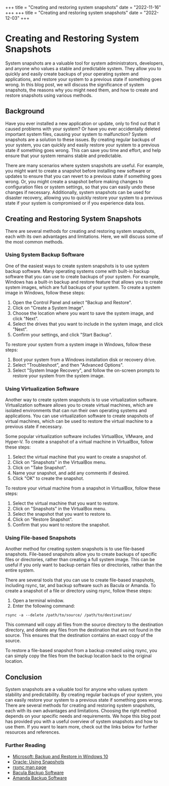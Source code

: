 +++
title = "Creating and restoring system snapshots"
date = "2022-11-16"
+++
+++
title = "Creating and restoring system snapshots"
date = "2022-12-03"
+++


# Creating and Restoring System Snapshots

System snapshots are a valuable tool for system administrators, developers, and anyone who values a stable and predictable system. They allow you to quickly and easily create backups of your operating system and applications, and restore your system to a previous state if something goes wrong. In this blog post, we will discuss the significance of system snapshots, the reasons why you might need them, and how to create and restore snapshots using various methods.

## Background

Have you ever installed a new application or update, only to find out that it caused problems with your system? Or have you ever accidentally deleted important system files, causing your system to malfunction? System snapshots are a solution to these issues. By creating regular backups of your system, you can quickly and easily restore your system to a previous state if something goes wrong. This can save you time and effort, and help ensure that your system remains stable and predictable.

There are many scenarios where system snapshots are useful. For example, you might want to create a snapshot before installing new software or updates to ensure that you can revert to a previous state if something goes wrong. Or, you might create a snapshot before making changes to configuration files or system settings, so that you can easily undo these changes if necessary. Additionally, system snapshots can be used for disaster recovery, allowing you to quickly restore your system to a previous state if your system is compromised or if you experience data loss.

## Creating and Restoring System Snapshots

There are several methods for creating and restoring system snapshots, each with its own advantages and limitations. Here, we will discuss some of the most common methods.

### Using System Backup Software

One of the easiest ways to create system snapshots is to use system backup software. Many operating systems come with built-in backup software that you can use to create backups of your system. For example, Windows has a built-in backup and restore feature that allows you to create system images, which are full backups of your system. To create a system image in Windows, follow these steps:

1. Open the Control Panel and select "Backup and Restore".
2. Click on "Create a System Image".
3. Choose the location where you want to save the system image, and click "Next".
4. Select the drives that you want to include in the system image, and click "Next".
5. Confirm your settings, and click "Start Backup".

To restore your system from a system image in Windows, follow these steps:

1. Boot your system from a Windows installation disk or recovery drive.
2. Select "Troubleshoot", and then "Advanced Options".
3. Select "System Image Recovery", and follow the on-screen prompts to restore your system from the system image.

### Using Virtualization Software

Another way to create system snapshots is to use virtualization software. Virtualization software allows you to create virtual machines, which are isolated environments that can run their own operating systems and applications. You can use virtualization software to create snapshots of virtual machines, which can be used to restore the virtual machine to a previous state if necessary.

Some popular virtualization software includes VirtualBox, VMware, and Hyper-V. To create a snapshot of a virtual machine in VirtualBox, follow these steps:

1. Select the virtual machine that you want to create a snapshot of.
2. Click on "Snapshots" in the VirtualBox menu.
3. Click on "Take Snapshot".
4. Name your snapshot, and add any comments if desired.
5. Click "OK" to create the snapshot.

To restore your virtual machine from a snapshot in VirtualBox, follow these steps:

1. Select the virtual machine that you want to restore.
2. Click on "Snapshots" in the VirtualBox menu.
3. Select the snapshot that you want to restore to.
4. Click on "Restore Snapshot".
5. Confirm that you want to restore the snapshot.

### Using File-based Snapshots

Another method for creating system snapshots is to use file-based snapshots. File-based snapshots allow you to create backups of specific files or directories, rather than creating a full system image. This can be useful if you only want to backup certain files or directories, rather than the entire system.

There are several tools that you can use to create file-based snapshots, including rsync, tar, and backup software such as Bacula or Amanda. To create a snapshot of a file or directory using rsync, follow these steps:

1. Open a terminal window.
2. Enter the following command:

```
rsync -a --delete /path/to/source/ /path/to/destination/
```

This command will copy all files from the source directory to the destination directory, and delete any files from the destination that are not found in the source. This ensures that the destination contains an exact copy of the source.

To restore a file-based snapshot from a backup created using rsync, you can simply copy the files from the backup location back to the original location.

## Conclusion

System snapshots are a valuable tool for anyone who values system stability and predictability. By creating regular backups of your system, you can easily restore your system to a previous state if something goes wrong. There are several methods for creating and restoring system snapshots, each with its own advantages and limitations. Choosing the right method depends on your specific needs and requirements. We hope this blog post has provided you with a useful overview of system snapshots and how to use them. If you want to learn more, check out the links below for further resources and references.

### Further Reading

- [Microsoft: Backup and Restore in Windows 10](https://support.microsoft.com/en-us/windows/backup-and-restore-in-windows-10-31d469c3-8682-0e86-fa29-ae105afc5b93)
- [Oracle: Using Snapshots](https://www.virtualbox.org/manual/ch01.html#snapshots)
- [rsync man page](https://linux.die.net/man/1/rsync)
- [Bacula Backup Software](https://www.bacula.org/)
- [Amanda Backup Software](https://amanda.org/)